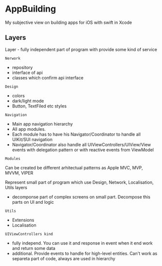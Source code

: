 # AppBuilding 

My subjective view on building apps for iOS with swift in Xcode

## Layers 

Layer - fully independent part of program with provide some kind of service 

``` Nerwork ``` 

- repository
- interface of api
- classes which confirm api interface

``` Design ``` 

- colors
- dark/light mode 
- Button, TextFiled etc styles 

``` Navigation ``` 

- Main app navigation hierarchy
- All app modules.
- Each module has to have his Navigator/Coordinator to handle all UIKit/SUI navigation 
- Navigator/Coordinator also handle all UIViewControllers/UIView/View events with delegation pattern or with reactive events from ViewModel



``` Modules ``` 

Can be created be different arhitectual patterns as Apple MVC, MVP, MVVM, VIPER

Represent small part of program which use Design, Network, Localisation, Utils layers 

- decomponse part of complex screens on small part. Decompose this parts on UI and logic 

``` Utils ```

- Extensions
- Localisation

``` UIViewControllers kind ```

- fully independ. You can use it and response in event when it end work and return some data 
- additional. Provide events to handle for high-level entities. Can't work as separeta part of code, always are used in hierarchy 







